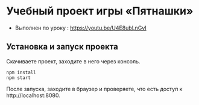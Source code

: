 # Учебный проект игры «Пятнашки» 

* Выполнен по уроку : https://youtu.be/U4E8ubLnGvI

## Установка и запуск проекта

Скачиваете проект, заходите в него через консоль.

```
npm install
npm start
```

После запуска, заходите в браузер и проверяете, что есть доступ к http://localhost:8080.



